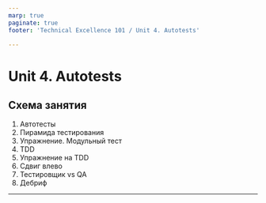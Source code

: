 ```yaml
---
marp: true
paginate: true
footer: 'Technical Excellence 101 / Unit 4. Autotests'

---
```

# Unit 4. Autotests
## Схема занятия
1. Автотесты
1. Пирамида тестирования
1. Упражнение. Модульный тест
1. TDD
1. Упражнение на TDD
1. Сдвиг влево
1. Тестировщик vs QA
1. Дебриф

---
